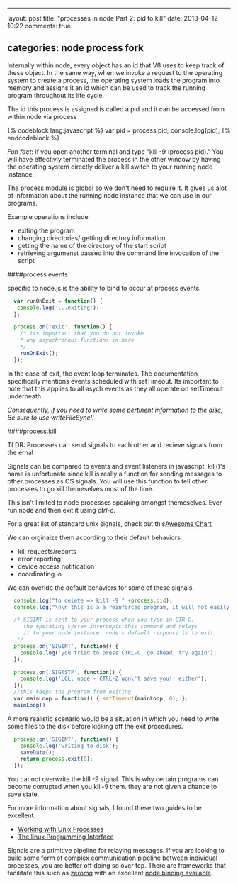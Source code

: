 ---

layout: post title: "processes in node Part 2: pid to kill" date: 2013-04-12 10:22 comments: true

categories: node process fork
-----------------------------

Internally within node, every object has an id that V8 uses to keep track of these object. In the same way, when we invoke a request to the operating system to create a process, the operating system loads the program into memory and assigns it an id which can be used to track the running program throughout its life cycle.

The id this process is assigned is called a pid and it can be accessed from within node via process

{% codeblock lang:javascript %} var pid = process.pid; console.log(pid); {% endcodeblock %}

*Fun fact*: if you open another terminal and type "kill -9 (process pid)." You will have effectivly terminated the process in the other window by having the operating system directly deliver a kill switch to your running node instance.

The process module is global so we don't need to require it. It gives us alot of information about the running node instance that we can use in our programs.

Example operations include

-	exiting the program
-	changing directories/ getting directory information
-	getting the name of the directory of the start script
-	retrieving argumenst passed into the command line invocation of the script

####process events

specific to node.js is the ability to bind to occur at process events.

```javascript
  var runOnExit = function() {
   console.log('...exiting');
  };

  process.on('exit', function() {
    /* its important that you do not invoke
    * any asynchronous functions in here
    */
    runOnExit();
  });

```

In the case of exit, the event loop terminates. The documentation specifically mentions events scheduled with setTimeout. Its important to note that this applies to all asych events as they all operate on setTimeout underneath.

*Consequently, if you need to write some pertinent information to the disc, Be sure to use writeFileSync!!*

####process.kill

TLDR: Processes can send signals to each other and recieve signals from the ernal

Signals can be compared to events and event listeners in javascript. kill()'s name is unfortunate since kill is really a function for sending messages to other processes as OS signals. You will use this function to tell other processes to go kill themeselves most of the time.

This isn't limited to node processes speaking amongst themeselves. Ever run node and then exit it using *ctrl-c.*

For a great list of standard unix signals, check out this[Awesome Chart](http://people.cs.pitt.edu/~alanjawi/cs449/code/shell/UnixSignals.htm)

We can orginaize them according to their default behaviors.

-	kill requests/reports
-	error reporting
-	device access notification
-	coordinating io

We can overide the default behaviors for some of these signals.

```javascript
  console.log("to delete => kill -9 " +process.pid);
  console.log("\n\n this is a a reinforced program, it will not easily die");

  /* SIGINT is sent to your process when you type in CTR-C.
     the operating system intercepts this command and relays
     it to your node instance. node's default response is to exit.
   */
  process.on('SIGINT', function() {
    console.log('you tried to press CTRL-C, go ahead, try again');
  });

  process.on('SIGTSTP', function() {
    console.log('LOL, nope - CTRL-Z won\'t save you!! either');
  });
  //this keeps the program from exiting
  var mainLoop = function() { setTimeout(mainLoop, 0); };
  mainLoop();
```

A more realistic scenario would be a situation in which you need to write some files to the disk before kicking off the exit procedures.

```javascript
  process.on('SIGINT', function() {
    console.log('writing to disk');
    saveData();
    return process.exit(0);
  });
```

You cannot overwrite the kill -9 signal. This is why certain programs can become corrupted when you kill-9 them. they are not given a chance to save state.

For more information about signals, I found these two guides to be excellent.

-	[Working with Unix Processes](http://www.workingwithunixprocesses.com/?utm_source=jstorimer.com&utm_medium=blog&utm_campaign=bookspage)
-	[The linux Programming Interface](http://www.amazon.com/The-Linux-Programming-Interface-Handbook/dp/1593272200/ref=sr_1_1?ie=UTF8&qid=1366589402&sr=8-1&keywords=linux+programming+interface)

Signals are a primitive pipeline for relaying messages. If you are looking to build some form of complex communication pipeline between individual processes, you are better off doing so over tcp. There are frameworks that facilitate this such as [zeromq](http://www.zeromq.org/) with an excellent [node binding available](https://github.com/JustinTulloss/zeromq.node).
